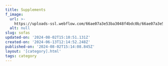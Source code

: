 ```yaml
---
title: Supplements
f_image:
  url: >-
    https://uploads-ssl.webflow.com/66ae07a3e53ba3048f4bdc0b/66ae07a3e53ba3048f4bdc15_AllBarks_AussieNibbles_Front_500px-removebg-preview.png
  alt: null
slug: sofas
updated-on: '2024-08-02T15:10:51.131Z'
created-on: '2024-06-13T12:14:52.248Z'
published-on: '2024-08-02T15:14:08.845Z'
layout: '[category].html'
tags: category
---
```



